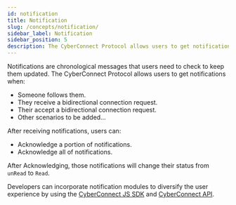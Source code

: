 ```yaml
---
id: notification
title: Notification
slug: /concepts/notification/
sidebar_label: Notification
sidebar_position: 5
description: The CyberConnect Protocol allows users to get notifications in time.
---
```


Notifications are chronological messages that users need to check to keep them updated. The CyberConnect Protocol allows users to get notifications when:

<ul>
    <li>Someone follows them.</li>
    <li>They receive a bidirectional connection request.</li>
    <li>Their accept a bidirectional connection request.</li>
    <li>Other scenarios to be added…</li>
</ul>

After receiving notifications, users can:

<ul>
    <li>Acknowledge a portion of notifications.</li>
    <li>Acknowledge all of notifications.</li>
</ul>

After Acknowledging, those notifications will change their status from `unRead` to `Read`.

Developers can incorporate notification modules to diversify the user experience by using the [CyberConnect JS SDK](/cyberconnect-sdk/connect-with-js-sdk/) and [CyberConnect API](/cyberconnect-api/overview/).
